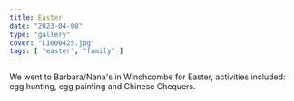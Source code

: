 ```yaml
---
title: Easter
date: "2023-04-08"
type: "gallery"
cover: "L1000425.jpg"
tags: [ "easter", "family" ]
---
```


We went to Barbara/Nana's in Winchcombe for Easter, activities included: egg hunting, egg painting and Chinese Chequers.

